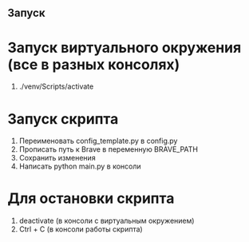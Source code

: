 ## Запуск
# Запуск виртуального окружения (все в разных консолях)
1. ./venv/Scripts/activate
# Запуск скрипта
1. Переименовать config_template.py в config.py
2. Прописать путь к Brave в переменную BRAVE_PATH
3. Сохранить изменения
4. Написать python main.py в консоли
# Для остановки скрипта
1. deactivate (в консоли с виртуальным окружением)
2. Ctrl + C (в консоли работы скрипта)